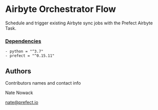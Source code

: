 # Airbyte Orchestrator Flow

Schedule and trigger existing Airbyte sync jobs with the Prefect Airbyte Task.


### [Dependencies](pyproject.toml)

    - python = "^3.7"
    - prefect = "^0.15.11"


## Authors

Contributors names and contact info

Nate Nowack

[nate@prefect.io](mailto:nate@prefect.io)